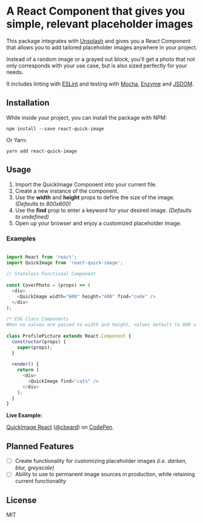 # A React Component that gives you simple, relevant placeholder images

This package integrates with [Unsplash](https://source.unsplash.com/) and gives you a React Component that allows you to add tailored placeholder images anywhere in your project.

Instead of a random image or a grayed out block, you'll get a photo that not only corresponds with your use case, but is also sized perfectly for your needs.

It includes linting with [ESLint](http://eslint.org/) and testing with [Mocha](https://mochajs.org/), [Enzyme](http://airbnb.io/enzyme/) and [JSDOM](https://github.com/tmpvar/jsdom).

## Installation

While inside your project, you can install the package with NPM:

`npm install --save react-quick-image`

Or Yarn:

`yarn add react-quick-image`

## Usage

1. Import the QuickImage Component into your current file.
2. Create a new instance of the component.
3. Use the **width** and **height** props to define the size of the image. *(Defaults to 800x600)*
4. Use the **find** prop to enter a keyword for your desired image. *(Defaults to undefined)*
5. Open up your browser and enjoy a customized placeholder image.

### Examples 
```javascript
 
import React from 'react';
import QuickImage from 'react-quick-image';
 
// Stateless Functional Component
 
const CoverPhoto = (props) => (
  <div>
    <QuickImage width="600" height="400" find="code" />
  </div>
);
 
/* ES6 Class Components
When no values are passed to width and height, values default to 800 x 600.*/
 
class ProfilePicture extends React.Component {
  constructor(props) {
    super(props);
  }
  
  render() {
    return (
      <div>
        <QuickImage find="cats" />
      </div>
    );
  }
}

``` 
 
 **Live Example:**
  
<p data-height="265" data-theme-id="dark" data-slug-hash="WpYdZW" data-default-tab="js,result" data-user="cbeard" data-embed-version="2" data-pen-title="QuickImage React" class="codepen"><a href="http://codepen.io/cbeard/pen/WpYdZW/">QuickImage React</a> (<a href="http://codepen.io/cbeard">@cbeard</a>) on <a href="http://codepen.io">CodePen</a>.</p>
<script async src="https://production-assets.codepen.io/assets/embed/ei.js"></script>
 
## Planned Features

- [ ] Create functionality for customizing placeholder images *(i.e. darken, blur, greyscale)*
- [ ] Ability to use to permanent image sources in production, while retaining current functionality

## License

MIT
